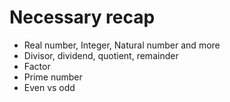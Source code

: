 # Necessary recap

- Real number, Integer, Natural number and more
- Divisor, dividend, quotient, remainder
- Factor
- Prime number
- Even vs odd
